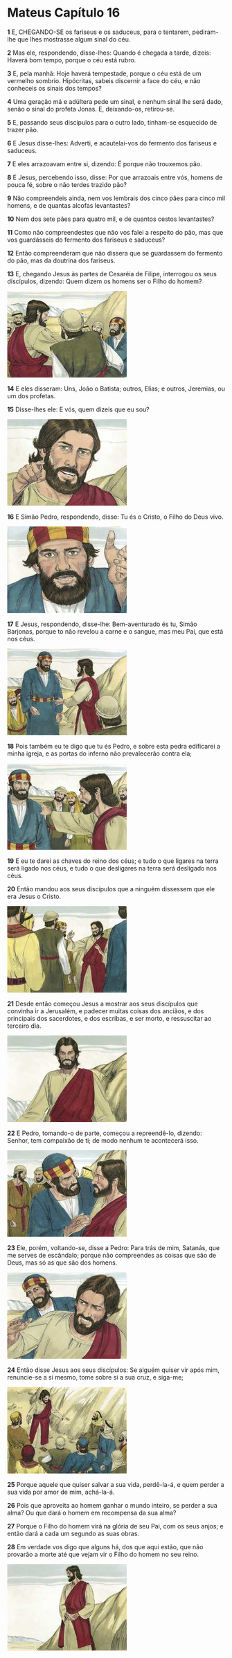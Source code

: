 # Mateus Capítulo 16

**1** 	E, CHEGANDO-SE os fariseus e os saduceus, para o tentarem, pediram-lhe que lhes mostrasse algum sinal do céu.

**2** 	Mas ele, respondendo, disse-lhes: Quando é chegada a tarde, dizeis: Haverá bom tempo, porque o céu está rubro.

**3** 	E, pela manhã: Hoje haverá tempestade, porque o céu está de um vermelho sombrio. Hipócritas, sabeis discernir a face do céu, e não conheceis os sinais dos tempos?

**4** 	Uma geração má e adúltera pede um sinal, e nenhum sinal lhe será dado, senão o sinal do profeta Jonas. E, deixando-os, retirou-se.

**5** 	E, passando seus discípulos para o outro lado, tinham-se esquecido de trazer pão.

**6** 	E Jesus disse-lhes: Adverti, e acautelai-vos do fermento dos fariseus e saduceus.

**7** 	E eles arrazoavam entre si, dizendo: É porque não trouxemos pão.

**8** 	E Jesus, percebendo isso, disse: Por que arrazoais entre vós, homens de pouca fé, sobre o não terdes trazido pão?

**9** 	Não compreendeis ainda, nem vos lembrais dos cinco pães para cinco mil homens, e de quantas alcofas levantastes?

**10** 	Nem dos sete pães para quatro mil, e de quantos cestos levantastes?

**11** 	Como não compreendestes que não vos falei a respeito do pão, mas que vos guardásseis do fermento dos fariseus e saduceus?

**12** 	Então compreenderam que não dissera que se guardassem do fermento do pão, mas da doutrina dos fariseus.

**13** 	E, chegando Jesus às partes de Cesaréia de Filipe, interrogou os seus discípulos, dizendo: Quem dizem os homens ser o Filho do homem?

![](../Images/SweetPublishing/40-16-1.jpg) 

**14** 	E eles disseram: Uns, João o Batista; outros, Elias; e outros, Jeremias, ou um dos profetas.

**15** 	Disse-lhes ele: E vós, quem dizeis que eu sou?

![](../Images/SweetPublishing/40-16-2.jpg) 

**16** 	E Simão Pedro, respondendo, disse: Tu és o Cristo, o Filho do Deus vivo.

![](../Images/SweetPublishing/40-16-3.jpg) 

**17** 	E Jesus, respondendo, disse-lhe: Bem-aventurado és tu, Simão Barjonas, porque to não revelou a carne e o sangue, mas meu Pai, que está nos céus.

![](../Images/SweetPublishing/40-16-4.jpg) 

**18** 	Pois também eu te digo que tu és Pedro, e sobre esta pedra edificarei a minha igreja, e as portas do inferno não prevalecerão contra ela;

![](../Images/SweetPublishing/40-16-5.jpg) 

**19** 	E eu te darei as chaves do reino dos céus; e tudo o que ligares na terra será ligado nos céus, e tudo o que desligares na terra será desligado nos céus.

**20** 	Então mandou aos seus discípulos que a ninguém dissessem que ele era Jesus o Cristo.

![](../Images/SweetPublishing/40-16-6.jpg) 

**21** 	Desde então começou Jesus a mostrar aos seus discípulos que convinha ir a Jerusalém, e padecer muitas coisas dos anciãos, e dos principais dos sacerdotes, e dos escribas, e ser morto, e ressuscitar ao terceiro dia.

![](../Images/SweetPublishing/40-16-7.jpg) 

**22** 	E Pedro, tomando-o de parte, começou a repreendê-lo, dizendo: Senhor, tem compaixão de ti; de modo nenhum te acontecerá isso.

![](../Images/SweetPublishing/40-16-8.jpg) 

**23** 	Ele, porém, voltando-se, disse a Pedro: Para trás de mim, Satanás, que me serves de escândalo; porque não compreendes as coisas que são de Deus, mas só as que são dos homens.

![](../Images/SweetPublishing/40-16-9.jpg) 

**24** 	Então disse Jesus aos seus discípulos: Se alguém quiser vir após mim, renuncie-se a si mesmo, tome sobre si a sua cruz, e siga-me;

![](../Images/SweetPublishing/40-16-10.jpg) 

**25** 	Porque aquele que quiser salvar a sua vida, perdê-la-á, e quem perder a sua vida por amor de mim, achá-la-á.

**26** 	Pois que aproveita ao homem ganhar o mundo inteiro, se perder a sua alma? Ou que dará o homem em recompensa da sua alma?

**27** 	Porque o Filho do homem virá na glória de seu Pai, com os seus anjos; e então dará a cada um segundo as suas obras.

**28** 	Em verdade vos digo que alguns há, dos que aqui estão, que não provarão a morte até que vejam vir o Filho do homem no seu reino.

![](../Images/SweetPublishing/40-16-11.jpg) 

